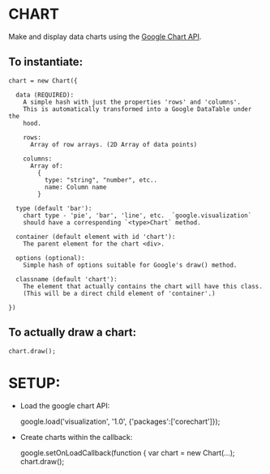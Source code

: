 
CHART
=====

Make and display data charts using the [Google Chart API][1].


To instantiate:
---------------

    chart = new Chart({

      data (REQUIRED): 
        A simple hash with just the properties 'rows' and 'columns'.
        This is automatically transformed into a Google DataTable under the
        hood.

        rows:
          Array of row arrays. (2D Array of data points)

        columns:
          Array of:
            {
              type: "string", "number", etc..
              name: Column name
            }

      type (default 'bar'): 
        chart type - 'pie', 'bar', 'line', etc.  `google.visualization`
        should have a corresponding `<type>Chart` method.

      container (default element with id 'chart'): 
        The parent element for the chart <div>.

      options (optional): 
        Simple hash of options suitable for Google's draw() method.

      classname (default 'chart'):
        The element that actually contains the chart will have this class.
        (This will be a direct child element of 'container'.)

    })


To actually draw a chart:
----------------

    chart.draw();


SETUP:
======

* Load the google chart API: 

    google.load('visualization', '1.0', {'packages':['corechart']});

* Create charts within the callback: 

    google.setOnLoadCallback(function {
    var chart = new Chart(...);
    chart.draw();


[1]: https://google-developers.appspot.com/chart/interactive/docs/reference
